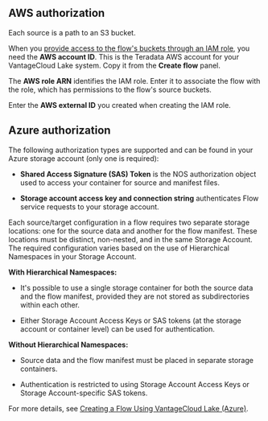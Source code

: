 ## AWS authorization


Each source is a path to an S3 bucket.

When you [provide access to the flow's buckets through an IAM role](wer1691592221683.md), you need the **AWS account ID**. This is the Teradata AWS account for your VantageCloud Lake system. Copy it from the **Create flow** panel.

The **AWS role ARN** identifies the IAM role. Enter it to associate the flow with the role, which has permissions to the flow's source buckets.

Enter the **AWS external ID** you created when creating the IAM role.

## Azure authorization


The following authorization types are supported and can be found in your Azure storage account (only one is required):

-   **Shared Access Signature (SAS) Token** is the NOS authorization object used to access your container for source and manifest files.


-   **Storage account access key and connection string** authenticates Flow service requests to your storage account.


Each source/target configuration in a flow requires two separate storage locations: one for the source data and another for the flow manifest. These locations must be distinct, non-nested, and in the same Storage Account. The required configuration varies based on the use of Hierarchical Namespaces in your Storage Account.

**With Hierarchical Namespaces:**

-   It's possible to use a single storage container for both the source data and the flow manifest, provided they are not stored as subdirectories within each other.


-   Either Storage Account Access Keys or SAS tokens (at the storage account or container level) can be used for authentication.


**Without Hierarchical Namespaces:**

-   Source data and the flow manifest must be placed in separate storage containers.


-   Authentication is restricted to using Storage Account Access Keys or Storage Account-specific SAS tokens.


For more details, see [Creating a Flow Using VantageCloud Lake (Azure)](https://docs.teradata.com/access/sources/dita/topic?dita:topicPath=fhd1708636431287).

